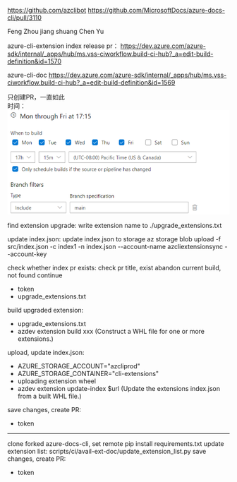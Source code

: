 https://github.com/azclibot
https://github.com/MicrosoftDocs/azure-docs-cli/pull/3110

Feng Zhou
jiang shuang
Chen Yu

azure-cli-extension index release pr：
https://dev.azure.com/azure-sdk/internal/_apps/hub/ms.vss-ciworkflow.build-ci-hub?_a=edit-build-definition&id=1570

azure-cli-doc
https://dev.azure.com/azure-sdk/internal/_apps/hub/ms.vss-ciworkflow.build-ci-hub?_a=edit-build-definition&id=1569

只创建PR，一直如此  
时间：  
![img.png](img.png)

find extension upgrade: 
write extension name to ./upgrade_extensions.txt

update index.json: 
update index.json to storage
az storage blob upload -f src/index.json -c index1 -n index.json --account-name azcliextensionsync --account-key

check whether index pr exists: 
check pr title, exist abandon current build, not found continue 
- token
- upgrade_extensions.txt

build upgraded extension:
- upgrade_extensions.txt
- azdev extension build xxx (Construct a WHL file for one or more extensions.)

upload, update index.json:
- AZURE_STORAGE_ACCOUNT="azcliprod"
- AZURE_STORAGE_CONTAINER="cli-extensions"
- uploading extension wheel
- azdev extension update-index $url (Update the extensions index.json from a built WHL file.)

save changes, create PR:
- token

--------

clone forked azure-docs-cli, set remote
pip install requirements.txt
update extension list:
scripts/ci/avail-ext-doc/update_extension_list.py
save changes, create PR:
- token
